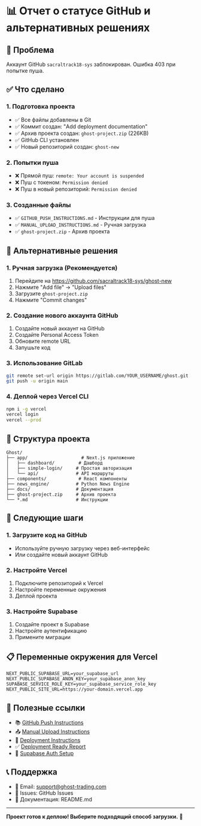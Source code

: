 # 📊 Отчет о статусе GitHub и альтернативных решениях

## 🚨 Проблема
Аккаунт GitHub `sacraltrack18-sys` заблокирован. Ошибка 403 при попытке пуша.

## ✅ Что сделано

### 1. Подготовка проекта
- ✅ Все файлы добавлены в Git
- ✅ Коммит создан: "Add deployment documentation"
- ✅ Архив проекта создан: `ghost-project.zip` (226KB)
- ✅ GitHub CLI установлен
- ✅ Новый репозиторий создан: `ghost-new`

### 2. Попытки пуша
- ❌ Прямой пуш: `remote: Your account is suspended`
- ❌ Пуш с токеном: `Permission denied`
- ❌ Пуш в новый репозиторий: `Permission denied`

### 3. Созданные файлы
- ✅ `GITHUB_PUSH_INSTRUCTIONS.md` - Инструкции для пуша
- ✅ `MANUAL_UPLOAD_INSTRUCTIONS.md` - Ручная загрузка
- ✅ `ghost-project.zip` - Архив проекта

## 🔧 Альтернативные решения

### 1. Ручная загрузка (Рекомендуется)
1. Перейдите на https://github.com/sacraltrack18-sys/ghost-new
2. Нажмите "Add file" → "Upload files"
3. Загрузите `ghost-project.zip`
4. Нажмите "Commit changes"

### 2. Создание нового аккаунта GitHub
1. Создайте новый аккаунт на GitHub
2. Создайте Personal Access Token
3. Обновите remote URL
4. Запушьте код

### 3. Использование GitLab
```bash
git remote set-url origin https://gitlab.com/YOUR_USERNAME/ghost.git
git push -u origin main
```

### 4. Деплой через Vercel CLI
```bash
npm i -g vercel
vercel login
vercel --prod
```

## 📁 Структура проекта

```
Ghost/
├── app/                    # Next.js приложение
│   ├── dashboard/         # Дашборд
│   ├── simple-login/     # Простая авторизация
│   └── api/              # API маршруты
├── components/            # React компоненты
├── news_engine/          # Python News Engine
├── docs/                 # Документация
├── ghost-project.zip     # Архив проекта
└── *.md                  # Инструкции
```

## 🚀 Следующие шаги

### 1. Загрузите код на GitHub
- Используйте ручную загрузку через веб-интерфейс
- Или создайте новый аккаунт GitHub

### 2. Настройте Vercel
1. Подключите репозиторий к Vercel
2. Настройте переменные окружения
3. Деплой проекта

### 3. Настройте Supabase
1. Создайте проект в Supabase
2. Настройте аутентификацию
3. Примените миграции

## 📋 Переменные окружения для Vercel

```
NEXT_PUBLIC_SUPABASE_URL=your_supabase_url
NEXT_PUBLIC_SUPABASE_ANON_KEY=your_supabase_anon_key
SUPABASE_SERVICE_ROLE_KEY=your_supabase_service_role_key
NEXT_PUBLIC_SITE_URL=https://your-domain.vercel.app
```

## 🔗 Полезные ссылки

- 📚 [GitHub Push Instructions](GITHUB_PUSH_INSTRUCTIONS.md)
- 📤 [Manual Upload Instructions](MANUAL_UPLOAD_INSTRUCTIONS.md)
- 🚀 [Deployment Instructions](DEPLOYMENT_INSTRUCTIONS.md)
- ✅ [Deployment Ready Report](DEPLOYMENT_READY.md)
- 🔐 [Supabase Auth Setup](SUPABASE_AUTH_SETUP.md)

## 📞 Поддержка

- 📧 Email: support@ghost-trading.com
- 💬 Issues: GitHub Issues
- 📖 Документация: README.md

---

**Проект готов к деплою! Выберите подходящий способ загрузки.** 🚀
